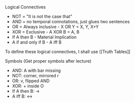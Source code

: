 Logical Connectives
-  NOT = "It is not the case that"
-  AND = no temporal connotations, just glues two sentences
-  OR = Always inclusive - X OR Y = X, Y, X+Y
-  XOR = Exclusive - A XOR B = A, B
- If A then B  - Material Implication
- A if and only if B - A iff B


To define these logical connectives, I shall use [[Truth Tables]]

Symbols (Get proper symbols after lecture)
- AND: A with bar missing
- NOT: corner, mirrored r
- OR: v, flipped AND
- XOR: + inside O
- If A then B: ->
- A iff B: <->